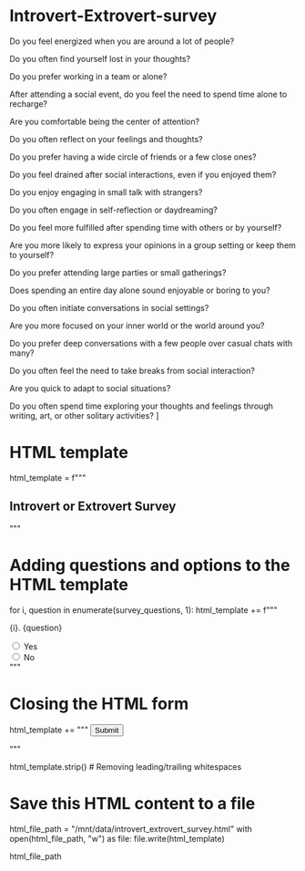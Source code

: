 # Introvert-Extrovert-survey


Do you feel energized when you are around a lot of people?

Do you often find yourself lost in your thoughts?

Do you prefer working in a team or alone?

After attending a social event, do you feel the need to spend time alone to recharge?

Are you comfortable being the center of attention?

Do you often reflect on your feelings and thoughts?

Do you prefer having a wide circle of friends or a few close ones?

Do you feel drained after social interactions, even if you enjoyed them?

Do you enjoy engaging in small talk with strangers?

Do you often engage in self-reflection or daydreaming?

Do you feel more fulfilled after spending time with others or by yourself?

Are you more likely to express your opinions in a group setting or keep them to yourself?

Do you prefer attending large parties or small gatherings?

Does spending an entire day alone sound enjoyable or boring to you?

Do you often initiate conversations in social settings?

Are you more focused on your inner world or the world around you?

Do you prefer deep conversations with a few people over casual chats with many?

Do you often feel the need to take breaks from social interaction?

Are you quick to adapt to social situations?

Do you often spend time exploring your thoughts and feelings through writing, art, or other solitary activities?
]

# HTML template
html_template = f"""
<!DOCTYPE html>
<html>
<head>
<title>Introvert or Extrovert Survey</title>
</head>
<body>
<h2>Introvert or Extrovert Survey</h2>
<form action="SUBMIT_LINK" method="post">
"""

# Adding questions and options to the HTML template
for i, question in enumerate(survey_questions, 1):
    html_template += f"""
    <p>{i}. {question}</p>
    <input type="radio" id="yes{i}" name="question{i}" value="yes">
    <label for="yes{i}">Yes</label><br>
    <input type="radio" id="no{i}" name="question{i}" value="no">
    <label for="no{i}">No</label><br>
    """

# Closing the HTML form
html_template += """
<input type="submit" value="Submit">
</form>
</body>
</html>
"""

html_template.strip()  # Removing leading/trailing whitespaces

# Save this HTML content to a file
html_file_path = "/mnt/data/introvert_extrovert_survey.html"
with open(html_file_path, "w") as file:
    file.write(html_template)

html_file_path

